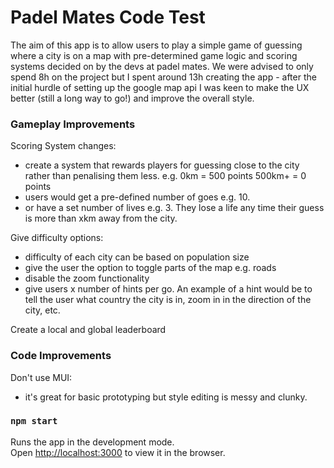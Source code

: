 # Padel Mates Code Test

The aim of this app is to allow users to play a simple game of guessing where a city is on a map with pre-determined game logic and scoring systems decided on by the devs at padel mates.
We were advised to only spend 8h on the project but I spent around 13h creating the app - after the initial hurdle of setting up the google map api I was keen to make the UX better (still a long way to go!) and improve the overall style.

### Gameplay Improvements

Scoring System changes:
- create a system that rewards players for guessing close to the city rather than penalising them less. e.g. 0km = 500 points 500km+ = 0 points
- users would get a pre-defined number of goes e.g. 10. 
- or have a set number of lives e.g. 3. They lose a life any time their guess is more than xkm away from the city.

Give difficulty options:
- difficulty of each city can be based on population size
- give the user the option to toggle parts of the map e.g. roads
- disable the zoom functionality
- give users x number of hints per go. An example of a hint would be to tell the user what country the city is in, zoom in in the direction of the city, etc.

Create a local and global leaderboard

### Code Improvements

Don't use MUI:
- it's great for basic prototyping but style editing is messy and clunky.

### `npm start`

Runs the app in the development mode.\
Open [http://localhost:3000](http://localhost:3000) to view it in the browser.



